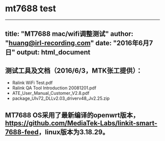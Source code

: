 # mt7688 test

---
title: "MT7688 mac/wifi调整测试"
author: "huang@irl-recording.com"
date: "2016年6月7日"
output: html_document
---

## 测试工具及文档（2016/6/3，MTK张工提供）：

* Ralink WiFi Test.pdf
* Ralink QA Tool Introduction  20081201.pdf
* ATE_User_Manual_Customer_V2.8.pdf
* package_UIv72_DLLv2.03_driverv48_Jv2.25.zip


## MT7688 OS采用了最新编译的openwrt版本，<https://github.com/MediaTek-Labs/linkit-smart-7688-feed>，linux版本为3.18.29。
